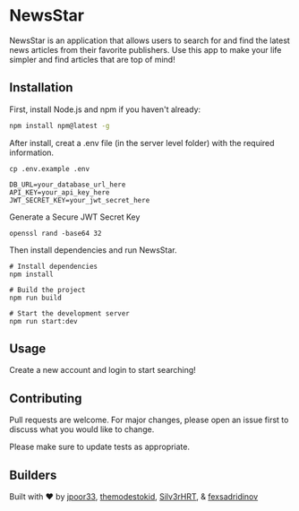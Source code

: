 # NewsStar

NewsStar is an application that allows users to search for and find the latest news articles from their favorite publishers. Use this app to make your life simpler and find articles that are top of mind!

## Installation

First, install Node.js and npm if you haven't already:  

```sh
npm install npm@latest -g  
```

After install, creat a .env file (in the server level folder) with the required information.

```
cp .env.example .env

DB_URL=your_database_url_here
API_KEY=your_api_key_here
JWT_SECRET_KEY=your_jwt_secret_here
```
Generate a Secure JWT Secret Key

```
openssl rand -base64 32
```
Then install dependencies and run NewsStar.
```
# Install dependencies
npm install  

# Build the project
npm run build  

# Start the development server
npm run start:dev  
```

## Usage

Create a new account and login to start searching!

## Contributing

Pull requests are welcome. For major changes, please open an issue first
to discuss what you would like to change.

Please make sure to update tests as appropriate.

## Builders

Built with ❤️ by [jpoor33](https://github.com/jpoor33), [themodestokid](https://github.com/themodestokid), [
Silv3rHRT](https://github.com/Silv3rHRT), & [fexsadridinov](https://github.com/fexsadridinov)